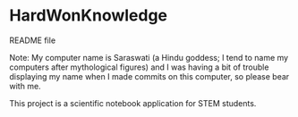 HardWonKnowledge
================

README file

Note: My computer name is Saraswati (a Hindu goddess; I tend to name my computers after mythological figures) and I was having a bit of trouble displaying my name when I made commits on this computer, so please bear with me. 

This project is a scientific notebook application for STEM students.

